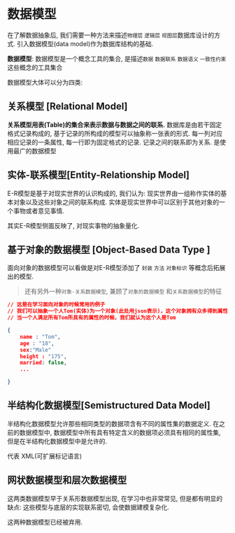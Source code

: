 # 数据模型

在了解数据抽象后, 我们需要一种方法来描述`物理层` `逻辑层` `视图层`数据库设计的方式.  引入数据模型(data model)作为数据库结构的基础. 

**数据模型**: 数据模型是一个概念工具的集合, 是描述`数据` `数据联系` `数据语义` `一致性约束` 这些概念的工具集合

数据模型大体可以分为四类:

## 关系模型 [Relational Model]
**关系模型用表(Table)的集合来表示数据与数据之间的联系.** 数据库是由若干固定格式记录构成的, 基于记录的所构成的模型可以抽象称一张表的形式. 每一列对应相应记录的一条属性, 每一行即为固定格式的记录. 记录之间的联系即为关系. 是使用最广的数据模型

## 实体-联系模型[Entity-Relationship Model]

E-R模型是基于对现实世界的认识构成的, 我们认为: 现实世界由一组称作实体的基本对象以及这些对象之间的联系构成. 实体是现实世界中可以区别于其他对象的一个事物或者意见事情. 

其实E-R模型侧面反映了, 对现实事物的抽象量化.

## 基于对象的数据模型 [Object-Based Data Type ]

面向对象的数据模型可以看做是对E-R模型添加了 `封装` `方法` `对象标识` 等概念后拓展出的模型. 
> 还有另外一种`对象-关系数据模型`, 兼顾了`对象的数据模型` 和`关系数据模型`的特征

```json
// 这是在学习面向对象的时候常用的例子
// 我们可以抽象一个人Tom(实体)为一个对象(此处用json表示)，这个对象拥有众多得到属性
// 当一个人满足所有Tom所具有的属性的时候，我们就认为这个人是Tom

{
    name : "Tom",
    age : "18",
    sex:"Male"
    height : "175",
    married: false,
    ...

}
```


## 半结构化数据模型[Semistructured Data Model]
半结构化数据模型允许那些相同类型的数据项含有不同的属性集的数据定义. 
在之前的数据模型中, 数据模型中所有具有特定含义的数据项必须具有相同的属性集, 但是在半结构化数据模型中是允许的.

代表 XML(可扩展标记语言)


## 网状数据模型和层次数据模型

这两类数据模型早于关系形数据模型出现, 在学习中也非常常见, 但是都有明显的缺点: 这些模型与底层的实现联系密切, 会使数据建模复杂化.

这两种数据模型已经被弃用.
 